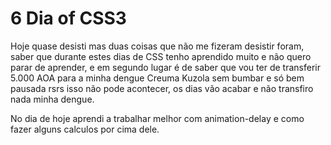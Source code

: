 # 6 Dia of CSS3

Hoje quase desisti mas duas coisas que não me fizeram desistir foram, saber que durante estes dias de CSS tenho aprendido muito e não quero parar de aprender, e em segundo lugar é de saber que vou ter de transferir 5.000 AOA para a minha dengue Creuma Kuzola sem bumbar e só bem pausada rsrs isso não pode acontecer, os dias vão acabar e não transfiro nada minha dengue.

No dia de hoje aprendi a trabalhar melhor com animation-delay e como fazer alguns calculos por cima dele.
